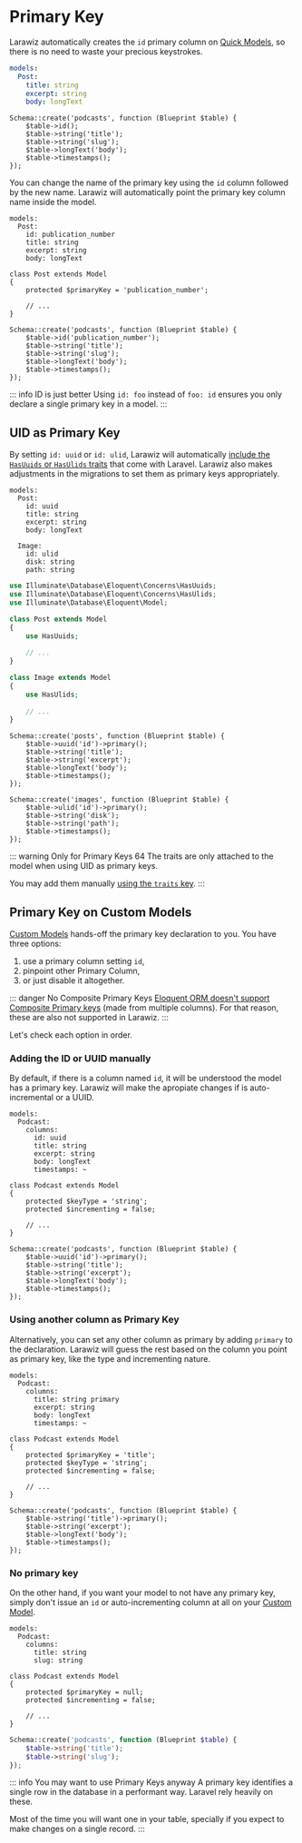 # Primary Key

Larawiz automatically creates the `id` primary column on [Quick Models](../model.md#quick-model), so there is no need to waste your precious keystrokes.

```yaml
models:
  Post:
    title: string
    excerpt: string
    body: longText
```

```php{2}
Schema::create('podcasts', function (Blueprint $table) {
    $table->id();
    $table->string('title');
    $table->string('slug');
    $table->longText('body');
    $table->timestamps(); 
});
```

You can change the name of the primary key using the `id` column followed by the new name. Larawiz will automatically point the primary key column name inside the model.

```yaml{3}
models:
  Post:
    id: publication_number
    title: string
    excerpt: string
    body: longText
```

```php{3}
class Post extends Model
{
    protected $primaryKey = 'publication_number';
    
    // ...
}
```

```php{2}
Schema::create('podcasts', function (Blueprint $table) {
    $table->id('publication_number');
    $table->string('title');
    $table->string('slug');
    $table->longText('body');
    $table->timestamps(); 
});
```

::: info ID is just better
Using `id: foo` instead of `foo: id` ensures you only declare a single primary key in a model.
:::

## UID as Primary Key

By setting `id: uuid` or `id: ulid`, Larawiz will automatically [include the `HasUuids` or `HasUlids` traits](https://laravel.com/docs/9.x/eloquent#uuid-and-ulid-keys) that come with Laravel. Larawiz also makes adjustments in the migrations to set them as primary keys appropriately.

```yaml{3,9}
models:
  Post:
    id: uuid
    title: string
    excerpt: string
    body: longText
  
  Image:
    id: ulid
    disk: string
    path: string
```

```php
use Illuminate\Database\Eloquent\Concerns\HasUuids;
use Illuminate\Database\Eloquent\Concerns\HasUlids;
use Illuminate\Database\Eloquent\Model;

class Post extends Model
{
    use HasUuids;
    
    // ...
}

class Image extends Model
{
    use HasUlids;
    
    // ...
}
```

```php{2,10}
Schema::create('posts', function (Blueprint $table) {
    $table->uuid('id')->primary();
    $table->string('title');
    $table->string('excerpt');
    $table->longText('body');
    $table->timestamps(); 
});

Schema::create('images', function (Blueprint $table) {
    $table->ulid('id')->primary();
    $table->string('disk');
    $table->string('path');
    $table->timestamps(); 
});
```

::: warning Only for Primary Keys 64
The traits are only attached to the model when using UID as primary keys.

You may add them manually [using the `traits` key](../model-properties/traits.md#external-traits). 
:::

## Primary Key on Custom Models

[Custom Models](../model.md#custom-model) hands-off the primary key declaration to you. You have three options:

1. use a primary column setting `id`,
2. pinpoint other Primary Column,
3. or just disable it altogether.

::: danger No Composite Primary Keys
[Eloquent ORM doesn't support Composite Primary keys](https://github.com/laravel/framework/issues/5355) (made from multiple columns). For that reason, these are also not supported in Larawiz.
:::

Let's check each option in order.

### Adding the ID or UUID manually

By default, if there is a column named `id`, it will be understood the model has a primary key. Larawiz will make the apropiate changes if is auto-incremental or a UUID.

```yaml{4}
models:
  Podcast:
    columns:
      id: uuid
      title: string
      excerpt: string
      body: longText
      timestamps: ~
```

```php{3-4}
class Podcast extends Model
{
    protected $keyType = 'string';
    protected $incrementing = false;

    // ...
}
```

```php{2}
Schema::create('podcasts', function (Blueprint $table) {
    $table->uuid('id')->primary();
    $table->string('title');
    $table->string('excerpt');
    $table->longText('body');
    $table->timestamps();
});
```

### Using another column as Primary Key

Alternatively, you can set any other column as primary by adding `primary` to the declaration. Larawiz will guess the rest based on the column you point as primary key, like the type and incrementing nature.

```yaml{4}
models:
  Podcast:
    columns:
      title: string primary
      excerpt: string
      body: longText
      timestamps: ~
```

```php{3-5}
class Podcast extends Model
{
    protected $primaryKey = 'title';
    protected $keyType = 'string';
    protected $incrementing = false;

    // ...
}
```

```php{2}
Schema::create('podcasts', function (Blueprint $table) {
    $table->string('title')->primary();
    $table->string('excerpt');
    $table->longText('body');
    $table->timestamps();
});
```

### No primary key

On the other hand, if you want your model to not have any primary key, simply don't issue an `id` or auto-incrementing column at all on your [Custom Model](../model.md#custom-model).

```yaml{8}
models:
  Podcast:
    columns:
      title: string
      slug: string
```

```php{3-4}
class Podcast extends Model
{
    protected $primaryKey = null;
    protected $incrementing = false;

    // ...
}
```

```php
Schema::create('podcasts', function (Blueprint $table) {
    $table->string('title');
    $table->string('slug');
});
```

::: info You may want to use Primary Keys anyway
A primary key identifies a single row in the database in a performant way. Laravel rely heavily on these.

Most of the time you will want one in your table, specially if you expect to make changes on a single record.
:::
